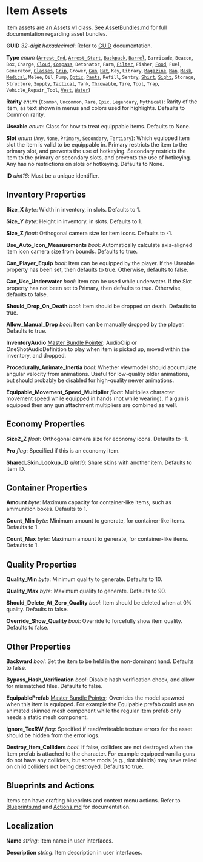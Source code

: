 Item Assets
===========

Item assets are an [Assets v1](/AssetsV1.md) class. See [AssetBundles.md](/AssetBundles.md) for full documentation regarding asset bundles.

**GUID** *32-digit hexadecimal*: Refer to [GUID](/GUID.md) documentation.

**Type** *enum* ([`Arrest_End`](/ItemAsset/ArrestEndAsset.md), [`Arrest_Start`](/ItemAsset/ArrestStartAsset.md), [`Backpack`](/ItemAsset/BackpackAsset.md), [`Barrel`](/ItemAsset/BarrelAsset.md), `Barricade`, `Beacon`, `Box`, `Charge`, [`Cloud`](/ItemAsset/CloudAsset.md), [`Compass`](/ItemAsset/MapAsset.md), `Detonator`, `Farm`, [`Filter`](/ItemAsset/FilterAsset.md), `Fisher`, [`Food`](/ItemAsset/FoodAsset.md), `Fuel`, `Generator`, [`Glasses`](/ItemAsset/GlassesAsset.md), [`Grip`](/ItemAsset/GripAsset.md), `Grower`, [`Gun`](/ItemAsset/GunAsset.md), [`Hat`](/ItemAsset/HatAsset.md), `Key`, `Library`, [`Magazine`](/ItemAsset/MagazineAsset.md), [`Map`](/ItemAsset/MapAsset.md), [`Mask`](/ItemAsset/MaskAsset.md), [`Medical`](/ItemAsset/MedicalAsset.md), `Melee`, `Oil_Pump`, [`Optic`](/ItemAsset/OpticAsset.md), [`Pants`](/ItemAsset/PantsAsset.md), `Refill`, `Sentry`, [`Shirt`](/ItemAsset/ShirtAsset.md), [`Sight`](/ItemAsset/SightAsset.md), `Storage`, `Structure`, [`Supply`](/ItemAsset/SupplyAsset.md), [`Tactical`](/ItemAsset/TacticalAsset.md), `Tank`, [`Throwable`](/ItemAsset/ThrowableAsset.md), `Tire`, `Tool`, `Trap`, `Vehicle_Repair_Tool`, [`Vest`](/ItemAsset/VestAsset.md), [`Water`](/ItemAsset/WaterAsset.md))

**Rarity** *enum* (`Common`, `Uncommon`, `Rare`, `Epic`, `Legendary`, `Mythical`): Rarity of the item, as text shown in menus and colors used for highlights. Defaults to Common rarity.

**Useable** *enum*: Class for how to treat equippable items. Defaults to None.

**Slot** *enum* (`Any`, `None`, `Primary`, `Secondary`, `Tertiary`): Which equipped item slot the item is valid to be equippable in. Primary restricts the item to the primary slot, and prevents the use of hotkeying. Secondary restricts the item to the primary or secondary slots, and prevents the use of hotkeying. Any has no restrictions on slots or hotkeying. Defaults to None.

**ID** *uint16*: Must be a unique identifier.

Inventory Properties
--------------------

**Size_X** *byte*: Width in inventory, in slots. Defaults to 1.

**Size_Y** *byte*: Height in inventory, in slots. Defaults to 1.

**Size_Z** *float*: Orthogonal camera size for item icons. Defaults to -1.

**Use\_Auto\_Icon\_Measurements** *bool*: Automatically calculate axis-aligned item icon camera size from bounds. Defaults to true.

**Can\_Player\_Equip** *bool*: Item can be equipped by the player. If the Useable property has been set, then defaults to true. Otherwise, defaults to false.

**Can\_Use\_Underwater** *bool*: Item can be used while underwater. If the Slot property has not been set to Primary, then defaults to true. Otherwise, defaults to false.

**Should\_Drop\_On\_Death** *bool*: Item should be dropped on death. Defaults to true.

**Allow\_Manual\_Drop** *bool*: Item can be manually dropped by the player. Defaults to true.

**InventoryAudio** [Master Bundle Pointer](/MasterBundlePtr.md): AudioClip or OneShotAudioDefinition to play when item is picked up, moved within the inventory, and dropped.

**Procedurally\_Animate\_Inertia** *bool*: Whether viewmodel should accumulate angular velocity from animations. Useful for low-quality older animations, but should probably be disabled for high-quality newer animations.

**Equipable\_Movement\_Speed\_Multiplier** *float*: Multiplies character movement speed while equipped in hands (not while wearing). If a gun is equipped then any gun attachment multipliers are combined as well.

Economy Properties
------------------

**Size2_Z** *float*: Orthogonal camera size for economy icons. Defaults to -1.

**Pro** *flag*: Specified if this is an economy item.

**Shared\_Skin\_Lookup\_ID** *uint16*: Share skins with another item. Defaults to item ID.

Container Properties
--------------------

**Amount** *byte*: Maximum capacity for container-like items, such as ammunition boxes. Defaults to 1.

**Count_Min** *byte*: Minimum amount to generate, for container-like items. Defaults to 1.

**Count_Max** *byte*: Maximum amount to generate, for container-like items. Defaults to 1.

Quality Properties
------------------

**Quality_Min** *byte*: Minimum quality to generate. Defaults to 10.

**Quality_Max** *byte*: Maximum quality to generate. Defaults to 90.

**Should\_Delete\_At\_Zero\_Quality** *bool*: Item should be deleted when at 0% quality. Defaults to false.

**Override\_Show\_Quality** *bool*: Override to forcefully show item quality. Defaults to false.

Other Properties
----------------

**Backward** *bool*: Set the item to be held in the non-dominant hand. Defaults to false.

**Bypass\_Hash\_Verification** *bool*: Disable hash verification check, and allow for mismatched files. Defaults to false.

**EquipablePrefab** [Master Bundle Pointer](/MasterBundlePtr.md): Overrides the model spawned when this item is equipped. For example the Equipable prefab could use an animated skinned mesh component while the regular Item prefab only needs a static mesh component.

**Ignore_TexRW** *flag*: Specified if read/writeable texture errors for the asset should be hidden from the error logs.

**Destroy_Item_Colliders** *bool*: If false, colliders are not destroyed when the Item prefab is attached to the character. For example equipped vanilla guns do not have any colliders, but some mods (e.g., riot shields) may have relied on child colliders not being destroyed. Defaults to true.

Blueprints and Actions
----------------------

Items can have crafting blueprints and context menu actions. Refer to [Blueprints.md](/ItemAsset/Blueprints.md) and [Actions.md](/ItemAsset/Actions.md) for documentation.

Localization
------------

**Name** *string*: Item name in user interfaces.

**Description** *string*: Item description in user interfaces.
